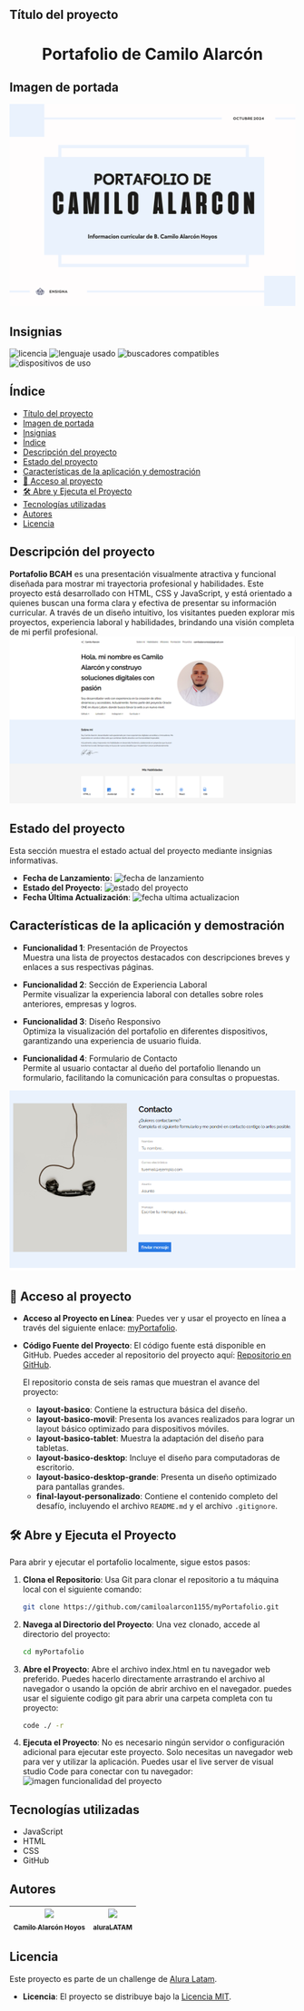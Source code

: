 ## Título del proyecto 

<h1 align="center">Portafolio de Camilo Alarcón</h1>



## Imagen de portada

![Título e imagen de portada](./assets/portadaReadme.png)


## Insignias

![licencia]( https://img.shields.io/badge/license_for-camiloAlarcon-green)    ![lenguaje usado]( https://img.shields.io/badge/languaje-javaScript-blue) ![buscadores compatibles]( https://img.shields.io/badge/browser_compatibility-Chrome%20|%20Firefox%20|%20Safari-informational) ![dispositivos de uso]( https://img.shields.io/badge/types_devices-Mobile%20|%20Tablet%20|%20Desktop-purple) 





## Índice

- [Título del proyecto](#título-del-proyecto)
- [Imagen de portada](#imagen-de-portada)
- [Insignias](#insignias)
- [Índice](#índice)
- [Descripción del proyecto](#descripción-del-proyecto)
- [Estado del proyecto](#estado-del-proyecto)
- [Características de la aplicación y demostración](#características-de-la-aplicación-y-demostración)
- [📁 Acceso al proyecto](#-acceso-al-proyecto)
- [🛠️ Abre y Ejecuta el Proyecto](#️-abre-y-ejecuta-el-proyecto)
- [Tecnologías utilizadas](#tecnologías-utilizadas)
- [Autores](#autores)
- [Licencia](#licencia)



## Descripción del proyecto 

**Portafolio BCAH** es una presentación visualmente atractiva y funcional diseñada para mostrar mi trayectoria profesional y habilidades. Este proyecto está desarrollado con HTML, CSS y JavaScript, y está orientado a quienes buscan una forma clara y efectiva de presentar su información curricular. A través de un diseño intuitivo, los visitantes pueden explorar mis proyectos, experiencia laboral y habilidades, brindando una visión completa de mi perfil profesional.
![imagen descripcion del proyecto](./assets/imgDescripcion.PNG)

## Estado del proyecto

Esta sección muestra el estado actual del proyecto mediante insignias informativas.

- **Fecha de Lanzamiento**: ![fecha de lanzamiento]( https://img.shields.io/badge/release_date-October-blue)  
- **Estado del Proyecto**: ![estado del proyecto]( https://img.shields.io/badge/status-Active-yellow)  
- **Fecha Última Actualización**: ![fecha ultima actualizacion]( https://img.shields.io/badge/last_update-October_2024-9cf)



## Características de la aplicación y demostración

- **Funcionalidad 1**: Presentación de Proyectos  
  Muestra una lista de proyectos destacados con descripciones breves y enlaces a sus respectivas páginas.

- **Funcionalidad 2**: Sección de Experiencia Laboral  
  Permite visualizar la experiencia laboral con detalles sobre roles anteriores, empresas y logros.

- **Funcionalidad 3**: Diseño Responsivo  
  Optimiza la visualización del portafolio en diferentes dispositivos, garantizando una experiencia de usuario fluida.

- **Funcionalidad 4**: Formulario de Contacto  
  Permite al usuario contactar al dueño del portafolio llenando un formulario, facilitando la comunicación para consultas o propuestas.


![imagen funcionalidad del proyecto](./assets/funcionalidad.PNG)




## 📁 Acceso al proyecto

- **Acceso al Proyecto en Línea**: Puedes ver y usar el proyecto en línea a través del siguiente enlace: [myPortafolio](https://camiloalarcon1155.github.io/myPortafolio/).

- **Código Fuente del Proyecto**: El código fuente está disponible en GitHub. Puedes acceder al repositorio del proyecto aquí: [Repositorio en GitHub](https://github.com/camiloalarcon1155/myPortafolio). 

  El repositorio consta de seis ramas que muestran el avance del proyecto:
  - **layout-basico**: Contiene la estructura básica del diseño.
  - **layout-basico-movil**: Presenta los avances realizados para lograr un layout básico optimizado para dispositivos móviles.
  - **layout-basico-tablet**: Muestra la adaptación del diseño para tabletas.
  - **layout-basico-desktop**: Incluye el diseño para computadoras de escritorio.
  - **layout-basico-desktop-grande**: Presenta un diseño optimizado para pantallas grandes.
  - **final-layout-personalizado**: Contiene el contenido completo del desafío, incluyendo el archivo `README.md` y el archivo `.gitignore`.




## 🛠️ Abre y Ejecuta el Proyecto

Para abrir y ejecutar el portafolio localmente, sigue estos pasos:

1. **Clona el Repositorio**: Usa Git para clonar el repositorio a tu máquina local con el siguiente comando:
   ```bash
   git clone https://github.com/camiloalarcon1155/myPortafolio.git

2. **Navega al Directorio del Proyecto**: Una vez clonado, accede al directorio del proyecto:
   ```bash
   cd myPortafolio

3. **Abre el Proyecto**: Abre el archivo index.html en tu navegador web preferido. Puedes hacerlo directamente arrastrando el archivo al navegador o usando la opción de abrir archivo en el navegador. puedes usar el siguiente codigo git para abrir una carpeta completa con tu proyecto: 
   ```bash
   code ./ -r

5. **Ejecuta el Proyecto**: No es necesario ningún servidor o configuración adicional para ejecutar este proyecto. Solo necesitas un navegador web para ver y utilizar la aplicación. Puedes usar el live server de visual studio Code para conectar con tu navegador: ![imagen funcionalidad del proyecto](./assets/imgEnMarcha.png)
   
   


## Tecnologías utilizadas

   - JavaScript
   - HTML
   - CSS
   - GitHub


## Autores

| [<img src="./assets/fileFoto.jpg" width=115><br><sub>Camilo Alarcón Hoyos</sub>](https://github.com/camiloalarcon1155) | [<img src="./assets/ALURA.jpg" width=115><br><sub>aluraLATAM</sub>](https://www.aluracursos.com/) |
| :---: | :---: |


## Licencia

Este proyecto es parte de un challenge de [Alura Latam](https://www.aluracursos.com/). 

- **Licencia**: El proyecto se distribuye bajo la [Licencia MIT](https://opensource.org/licenses/MIT). 











